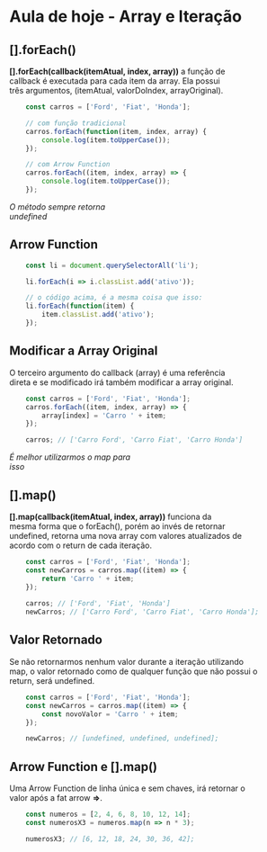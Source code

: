 # Aula de hoje - Array e Iteração

## [].forEach()

**[].forEach(callback(itemAtual, index, array))** a função de <br>
callback é executada para cada item da array. Ela possui <br>
três argumentos, (itemAtual, valorDoIndex, arrayOriginal).

```js
    const carros = ['Ford', 'Fiat', 'Honda'];

    // com função tradicional
    carros.forEach(function(item, index, array) {
        console.log(item.toUpperCase());
    });

    // com Arrow Function
    carros.forEach((item, index, array) => {
        console.log(item.toUpperCase());
    });
```

*O método sempre retorna* <br>
*undefined*

## Arrow Function

```js
    const li = document.querySelectorAll('li');

    li.forEach(i => i.classList.add('ativo'));

    // o código acima, é a mesma coisa que isso:
    li.forEach(function(item) {
        item.classList.add('ativo');
    });
```

## Modificar a Array Original

O terceiro argumento do callback (array) é uma referência <br>
direta e se modificado irá também modificar a array original.

```js
    const carros = ['Ford', 'Fiat', 'Honda'];
    carros.forEach((item, index, array) => {
        array[index] = 'Carro ' + item;
    });

    carros; // ['Carro Ford', 'Carro Fiat', 'Carro Honda']
```

*É melhor utilizarmos o map para* <br>
*isso*

## [].map()

**[].map(callback(itemAtual, index, array))** funciona da <br>
mesma forma que o forEach(), porém ao invés de retornar <br>
undefined, retorna uma nova array com valores atualizados de <br>
acordo com o return de cada iteração.

```js
    const carros = ['Ford', 'Fiat', 'Honda'];
    const newCarros = carros.map((item) => {
        return 'Carro ' + item;
    });
    
    carros; // ['Ford', 'Fiat', 'Honda']
    newCarros; // ['Carro Ford', 'Carro Fiat', 'Carro Honda'];
```

## Valor Retornado

Se não retornarmos nenhum valor durante a iteração utilizando <br>
map, o valor retornado como de qualquer função que não possui o <br>
return, será undefined.

```js
    const carros = ['Ford', 'Fiat', 'Honda'];
    const newCarros = carros.map((item) => {
        const novoValor = 'Carro ' + item;
    });

    newCarros; // [undefined, undefined, undefined];
```

## Arrow Function e [].map()

Uma Arrow Function de linha única e sem chaves, irá retornar o <br>
valor após a fat arrow **=>**.

```js
    const numeros = [2, 4, 6, 8, 10, 12, 14];
    const numerosX3 = numeros.map(n => n * 3);

    numerosX3; // [6, 12, 18, 24, 30, 36, 42];
```